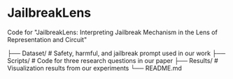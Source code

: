 # JailbreakLens
Code for "JailbreakLens: Interpreting Jailbreak Mechanism in the Lens of Representation and Circuit"


├── Dataset/ # Safety, harmful, and jailbreak prompt used in our work
├── Scripts/ # Code for three research questions in our paper
├── Results/ # Visualization results from our experiments
└── README.md
